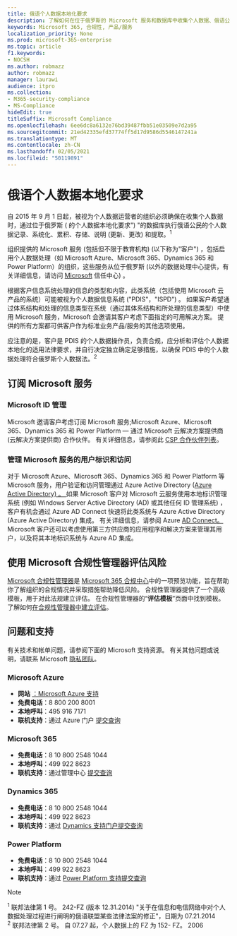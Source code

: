 ```yaml
---
title: 俄语个人数据本地化要求
description: 了解如何在位于俄罗斯的 Microsoft 服务和数据库中收集个人数据、俄语公民的个人数据记录、系统化、收藏、存储、说明和提取。
keywords: Microsoft 365, 合规性, 产品/服务
localization_priority: None
ms.prod: microsoft-365-enterprise
ms.topic: article
f1.keywords:
- NOCSH
ms.author: robmazz
author: robmazz
manager: laurawi
audience: itpro
ms.collection:
- M365-security-compliance
- MS-Compliance
hideEdit: true
titleSuffix: Microsoft Compliance
ms.openlocfilehash: 6ee6dc8a6132e76bd39487fbb51e03509e7d2a95
ms.sourcegitcommit: 21ed42335efd37774ff5d17d9586d5546147241a
ms.translationtype: MT
ms.contentlocale: zh-CN
ms.lasthandoff: 02/05/2021
ms.locfileid: "50119891"
---
```

# <a name="russian-personal-data-localization-requirements"></a>俄语个人数据本地化要求

自 2015 年 9 月 1 日起，被视为个人数据运营者的组织必须确保在收集个人数据时，通过位于俄罗斯 ( 的个人数据本地化要求") "的数据库执行俄语公民的个人数据记录、系统化、累积、存储、说明 (更新、更改) 和提取。<sup>1</sup>

组织提供的 Microsoft 服务 (包括但不限于教育机构)  (以下称为"客户") ，包括启用个人数据处理（如 Microsoft Azure、Microsoft 365、Dynamics 365 和 Power Platform）的组织，这些服务从位于俄罗斯 (以外的数据处理中心提供，有关详细信息，请访问 [Microsoft](https://www.microsoft.com/trust-center) 信任中心) 。

根据客户信息系统处理的信息的类型和内容，此类系统（包括使用 Microsoft 云产品的系统）可能被视为个人数据信息系统 ("PDIS"，"ISPD") 。 如果客户希望通过体系结构和处理的信息类型在系统（通过其体系结构和所处理的信息类型）中使用 Microsoft 服务，Microsoft 会邀请其客户考虑下面指定的可用解决方案。 提供的所有方案都可供客户作为标准业务产品/服务的其他选项使用。

应注意的是，客户是 PDIS 的个人数据操作员，负责合规，应分析和评估个人数据本地化的适用法律要求，并自行决定独立确定足够措施，以确保 PDIS 中的个人数据处理符合俄罗斯个人数据法。<sup>2</sup>

## <a name="subscribing-to-microsoft-services"></a>订阅 Microsoft 服务

### <a name="microsoft-id-management"></a>Microsoft ID 管理

Microsoft 邀请客户考虑订阅 Microsoft 服务;Microsoft Azure、Microsoft 365、Dynamics 365 和 Power Platform — 通过 Microsoft 云解决方案提供商 (云解决方案提供商) 合作伙伴。 有关详细信息，请参阅此 [CSP 合作伙伴列表](https://pinpoint.microsoft.com/search?type=services&campaign=691)。

### <a name="managing-user-identity-and-access-for-microsoft-services"></a>管理 Microsoft 服务的用户标识和访问

对于 Microsoft Azure、Microsoft 365、Dynamics 365 和 Power Platform 等 Microsoft 服务，用户验证和访问管理通过 Azure Active Directory ([Azure Active Directory) 。 ](https://azure.microsoft.com/services/active-directory/) 如果 Microsoft 客户对 Microsoft 云服务使用本地标识管理系统 (例如 Windows Server Active Directory (AD) 或其他任何 ID 管理系统) ，客户有机会通过 Azure AD Connect 快速将此类系统与 Azure Active Directory (Azure Active Directory) 集成。 有关详细信息，请参阅 Azure [AD Connect。](/azure/active-directory/cloud-provisioning/) Microsoft 客户还可以考虑使用第三方供应商的应用程序和解决方案来管理其用户，以及将其本地标识系统与 Azure AD 集成。

## <a name="use-microsoft-compliance-manager-to-assess-your-risk"></a>使用 Microsoft 合规性管理器评估风险

[Microsoft 合规性管理器](/microsoft-365/compliance/compliance-manager)是 [Microsoft 365 合规中心](/microsoft-365/compliance/microsoft-365-compliance-center)中的一项预览功能，旨在帮助你了解组织的合规情况并采取措施帮助降低风险。 合规性管理器提供了一个高级模板，用于对此法规建立评估。 在合规性管理器的“**评估模板**”页面中找到模板。 了解如何[在合规性管理器中建立评估](/microsoft-365/compliance/compliance-manager-assessments)。

## <a name="questions-and-support"></a>问题和支持

有关技术和帐单问题，请参阅下面的 Microsoft 支持资源。 有关其他问题或说明，请联系 Microsoft [隐私团队](https://support.microsoft.com/gp/privacy-page)。

### <a name="microsoft-azure"></a>Microsoft Azure

- **网站** [：Microsoft Azure 支持](https://aka.ms/GetAzureSupport)
- **免费电话**：8 800 200 8001
- **本地呼叫**：495 916 7171
- **联机支持**：通过 Azure 门户 [提交查询](https://portal.azure.com)

### <a name="microsoft-365"></a>Microsoft 365

- **免费电话**：8 10 800 2548 1044
- **本地呼叫**：499 922 8623
- **联机支持**：通过管理中心 [提交查询](https://portal.office.com/)

### <a name="dynamics-365"></a>Dynamics 365

- **免费电话**：8 10 800 2548 1044
- **本地呼叫**：499 922 8623
- **联机支持**：通过 [Dynamics 支持门户提交查询](https://dynamics.microsoft.com/support/)

### <a name="power-platform"></a>Power Platform

- **免费电话**：8 10 800 2548 1044
- **本地呼叫**：499 922 8623
- **联机支持**：通过 [Power Platform 支持提交查询](/power-platform/admin/get-help-support)

> [!NOTE]
> <sup>1</sup> 联邦法律第 1 号。 242-FZ (版本 12.31.2014) "关于在信息和电信网络中对个人数据处理过程进行阐明的俄语联盟某些法律法案的修正"，日期为 07.21.2014 <br>
> <sup>2</sup> 联邦法律第 2 号。 自 07.27 起，个人数据上的 FZ 为 152- FZ。 2006<br>
